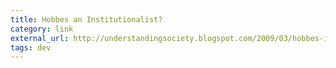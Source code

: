 ```yaml
---
title: Hobbes an Institutionalist?
category: link
external_url: http://understandingsociety.blogspot.com/2009/03/hobbes-institutionalist.html
tags: dev
---
```

